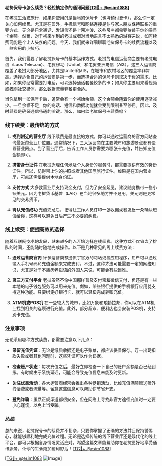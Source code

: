 **老挝保号卡怎么续费？轻松搞定你的通讯问题[[TG💪+ @esim1088](https://t.me/s/esim1088)]**

在老挝生活或旅行，如果你使用的是当地的保号卡（也叫预付费卡），那么你一定关心如何续费。尤其是在国外，手机信号和网络连接是你与家人朋友保持联系的重要方式。无论是日常通话、发短信还是上网冲浪，这些服务都需要依赖于你的保号卡余额。然而，对于初来乍到的老挝或者对当地语言不太熟悉的游客来说，如何续费可能是个让人头疼的问题。今天，我们就来详细聊聊老挝保号卡的续费流程以及一些实用的小技巧。

首先，我们需要了解老挝保号卡的基本运作方式。老挝的电信运营商主要有老挝电信（Laos Telecom）、老挝移动（Unitel）和老挝亚洲电信（AIS）。这三大运营商覆盖了老挝大部分地区，尤其是Unitel和AIS，在城市和农村地区的覆盖率非常高。选择适合自己的运营商是第一步，而选择合适的保号卡则取决于你的需求。比如，如果你经常需要打电话，可以选择通话套餐较多的卡；如果你主要用来看视频或者刷社交媒体，那么数据流量套餐更合适。

当你拿到一张保号卡后，通常会有一个初始余额。这个余额会随着你的使用逐渐减少。一旦余额不足，你的电话、短信和数据功能就会受到限制甚至停用。因此，及时续费是确保通信畅通的关键。那么，如何给老挝保号卡续费呢？

### **线下续费：最传统的方式**

1. **找到附近的营业厅**
   线下续费是最直接的方式。你可以通过运营商的官方网站查询最近的营业厅位置。通常情况下，三大运营商在主要城市和旅游景点都有设置营业网点。到了营业厅后，告诉工作人员你需要为哪张卡充值，并告知充值金额即可。

2. **携带身份证件**
   在老挝办理任何涉及个人身份的服务时，都需要提供有效的身份证件。所以，记得带上你的护照或者其他国际旅行证件。如果是在国内营业厅，可能还需要提供本地身份证。

3. **支付方式**
   大多数营业厅支持现金支付，但为了安全起见，建议随身携带一些小额美元。因为老挝货币基普（LAK）在当地很多地方并不通用，美元则是更常见的交易货币。

4. **确认充值成功**
   充值完成后，记得让工作人员打印一张收据或者发送一条确认短信给你，这样可以避免日后产生不必要的纠纷。

### **线上续费：便捷高效的选择**

随着互联网技术的发展，越来越多的人开始选择在线续费。这种方式不仅省去了排队的时间，还能随时随地完成操作。以下是几种常见的线上续费方法：

1. **通过运营商官网**
   许多运营商都提供了官方的网站或者应用程序，用户可以通过输入手机号码和充值金额来完成支付。不过，这种方法可能需要一定的网络知识，尤其是对于不熟悉老挝语的外国人来说，可能会有些困难。

2. **第三方支付平台**
   老挝虽然不像中国那样普及支付宝和微信支付，但还是有一些本地的电子钱包服务可以用来充值。例如，某些银行提供的手机银行应用就支持这种功能。只要绑定好银行卡，就可以轻松完成转账充值。

3. **ATM机或POS机**
   在一些较大的城市，比如万象和琅勃拉邦，你可以在ATM机上找到相关的选项进行充值。此外，部分超市、便利店也会安装POS机，支持刷卡充值。

### **注意事项**

无论采用哪种方式续费，都需要注意以下几点：

- **保留充值凭证**：无论是纸质收据还是电子账单，都应该妥善保存。万一出现扣款失败或者其他问题时，这些凭证可以作为证据。
  
- **检查账户状态**：每次充值之后，最好立即检查一下自己的账户余额是否已经到账。有时候由于系统延迟，可能会导致充值信息未能及时更新。

- **关注优惠活动**：各大运营商经常会推出各种促销活动，比如充值满额赠送额外的话费或者流量等。留意这些信息可以帮助你节省开支。

- **避免诈骗**：虽然正规渠道都很安全，但在网络上寻找非官方途径充值时一定要小心谨慎，以免上当受骗。

### **总结**

总的来说，老挝保号卡的续费并不复杂，只要你掌握了正确的方法并且保持警惕心，就能够顺利地完成充值过程。无论是选择传统的线下营业厅还是现代化的线上平台，都可以根据自身情况灵活应对。希望这篇文章能帮助你在老挝更好地享受通讯服务，让你的生活更加便利舒适！[[TG💪+ @esim1088](https://t.me/s/esim1088)]

[[TG💪+ @esim1088](https://t.me/s/esim1088) ![Image](https://i.postimg.cc/4NQfJmqS/Snipaste-2025-05-13-00-14-12.png)]